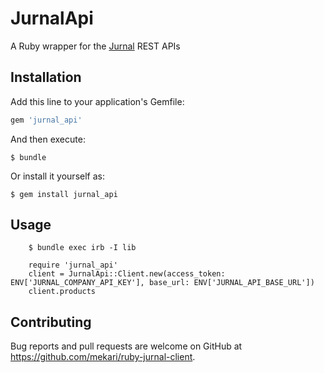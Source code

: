 # JurnalApi

A Ruby wrapper for the [Jurnal](https://jurnal.id) REST APIs

## Installation

Add this line to your application's Gemfile:

```ruby
gem 'jurnal_api'
```

And then execute:

    $ bundle

Or install it yourself as:

    $ gem install jurnal_api

## Usage
```
    $ bundle exec irb -I lib

    require 'jurnal_api'
    client = JurnalApi::Client.new(access_token: ENV['JURNAL_COMPANY_API_KEY'], base_url: ENV['JURNAL_API_BASE_URL'])
    client.products
```

## Contributing

Bug reports and pull requests are welcome on GitHub at https://github.com/mekari/ruby-jurnal-client.
